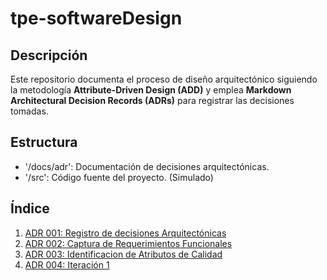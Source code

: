 # tpe-softwareDesign

## Descripción
Este repositorio documenta el proceso de diseño arquitectónico siguiendo la metodología **Attribute-Driven Design (ADD)** y emplea **Markdown Architectural Decision Records (ADRs)** para registrar las decisiones tomadas.

## Estructura
 - '/docs/adr': Documentación de decisiones arquitectónicas.
 - '/src': Código fuente del proyecto. (Simulado)

## Índice
1. [ADR 001: Registro de decisiones Arquitectónicas](adr/001-registro-decisiones-arquitectonicas.md)
2. [ADR 002: Captura de Requerimientos Funcionales](adr/002-captura-requerimientos-funcionales.md)
3. [ADR 003: Identificacion de Atributos de Calidad](adr/003-identificacion-qa.md)
3. [ADR 004: Iteración 1](adr/004-iteracion-1.md)